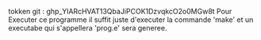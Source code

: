 tokken git : 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
Pour Executer ce programme il suffit juste d'executer la commande 'make' et un executabe qui s'appellera 'prog.e' sera generee.
